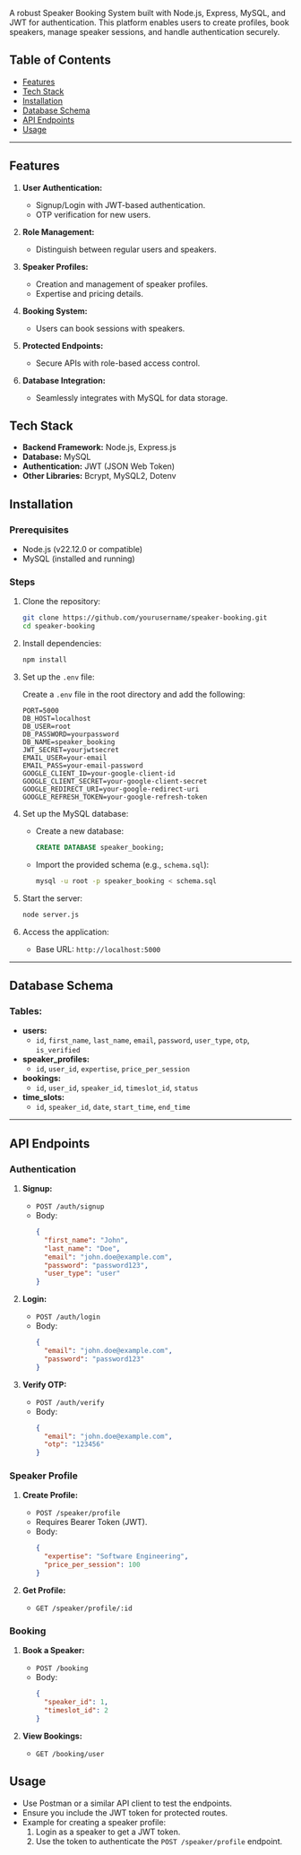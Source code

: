 A robust Speaker Booking System built with Node.js, Express, MySQL, and JWT for authentication. This platform enables users to create profiles, book speakers, manage speaker sessions, and handle authentication securely.

## Table of Contents

- [Features](#features)
- [Tech Stack](#tech-stack)
- [Installation](#installation)
- [Database Schema](#database-schema)
- [API Endpoints](#api-endpoints)
- [Usage](#usage)

---

## Features

1. **User Authentication:**
   - Signup/Login with JWT-based authentication.
   - OTP verification for new users.

2. **Role Management:**
   - Distinguish between regular users and speakers.

3. **Speaker Profiles:**
   - Creation and management of speaker profiles.
   - Expertise and pricing details.

4. **Booking System:**
   - Users can book sessions with speakers.

5. **Protected Endpoints:**
   - Secure APIs with role-based access control.

6. **Database Integration:**
   - Seamlessly integrates with MySQL for data storage.

## Tech Stack

- **Backend Framework:** Node.js, Express.js
- **Database:** MySQL
- **Authentication:** JWT (JSON Web Token)
- **Other Libraries:** Bcrypt, MySQL2, Dotenv

## Installation

### Prerequisites

- Node.js (v22.12.0 or compatible)
- MySQL (installed and running)

### Steps

1. Clone the repository:

   ```bash
   git clone https://github.com/yourusername/speaker-booking.git
   cd speaker-booking
   ```

2. Install dependencies:

   ```bash
   npm install
   ```

3. Set up the `.env` file:

   Create a `.env` file in the root directory and add the following:

   ```env
   PORT=5000
   DB_HOST=localhost
   DB_USER=root
   DB_PASSWORD=yourpassword
   DB_NAME=speaker_booking
   JWT_SECRET=yourjwtsecret
   EMAIL_USER=your-email
   EMAIL_PASS=your-email-password
   GOOGLE_CLIENT_ID=your-google-client-id
   GOOGLE_CLIENT_SECRET=your-google-client-secret
   GOOGLE_REDIRECT_URI=your-google-redirect-uri
   GOOGLE_REFRESH_TOKEN=your-google-refresh-token
   ```

4. Set up the MySQL database:

   - Create a new database:
     ```sql
     CREATE DATABASE speaker_booking;
     ```
   - Import the provided schema (e.g., `schema.sql`):
     ```bash
     mysql -u root -p speaker_booking < schema.sql
     ```

5. Start the server:

   ```bash
   node server.js
   ```

6. Access the application:

   - Base URL: `http://localhost:5000`

---

## Database Schema

### Tables:

- **users:**
  - `id`, `first_name`, `last_name`, `email`, `password`, `user_type`, `otp`, `is_verified`
- **speaker_profiles:**
  - `id`, `user_id`, `expertise`, `price_per_session`
- **bookings:**
  - `id`, `user_id`, `speaker_id`, `timeslot_id`, `status`
- **time_slots:**
  - `id`, `speaker_id`, `date`, `start_time`, `end_time`

---

## API Endpoints

### Authentication

1. **Signup:**
   - `POST /auth/signup`
   - Body:
     ```json
     {
       "first_name": "John",
       "last_name": "Doe",
       "email": "john.doe@example.com",
       "password": "password123",
       "user_type": "user"
     }
     ```

2. **Login:**
   - `POST /auth/login`
   - Body:
     ```json
     {
       "email": "john.doe@example.com",
       "password": "password123"
     }
     ```

3. **Verify OTP:**
   - `POST /auth/verify`
   - Body:
     ```json
     {
       "email": "john.doe@example.com",
       "otp": "123456"
     }
     ```

### Speaker Profile

1. **Create Profile:**
   - `POST /speaker/profile`
   - Requires Bearer Token (JWT).
   - Body:
     ```json
     {
       "expertise": "Software Engineering",
       "price_per_session": 100
     }
     ```

2. **Get Profile:**
   - `GET /speaker/profile/:id`

### Booking

1. **Book a Speaker:**
   - `POST /booking`
   - Body:
     ```json
     {
       "speaker_id": 1,
       "timeslot_id": 2
     }
     ```

2. **View Bookings:**
   - `GET /booking/user`


## Usage

- Use Postman or a similar API client to test the endpoints.
- Ensure you include the JWT token for protected routes.
- Example for creating a speaker profile:
  1. Login as a speaker to get a JWT token.
  2. Use the token to authenticate the `POST /speaker/profile` endpoint.


